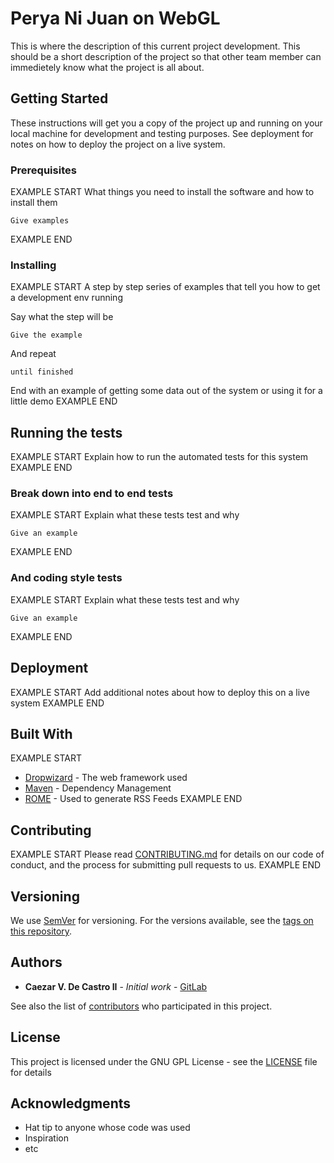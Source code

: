 # Perya Ni Juan on WebGL

This is where the description of this current project development. This should be a short description of the project so that other team member can immedietely know what the project is all about.

## Getting Started

These instructions will get you a copy of the project up and running on your local machine for development and testing purposes. See deployment for notes on how to deploy the project on a live system.

### Prerequisites

EXAMPLE START
What things you need to install the software and how to install them

```
Give examples
```
EXAMPLE END

### Installing

EXAMPLE START
A step by step series of examples that tell you how to get a development env running

Say what the step will be

```
Give the example
```

And repeat

```
until finished
```

End with an example of getting some data out of the system or using it for a little demo
EXAMPLE END

## Running the tests

EXAMPLE START
Explain how to run the automated tests for this system
EXAMPLE END

### Break down into end to end tests

EXAMPLE START
Explain what these tests test and why

```
Give an example
```
EXAMPLE END

### And coding style tests

EXAMPLE START
Explain what these tests test and why

```
Give an example
```
EXAMPLE END

## Deployment

EXAMPLE START
Add additional notes about how to deploy this on a live system
EXAMPLE END

## Built With

EXAMPLE START
* [Dropwizard](http://www.dropwizard.io/1.0.2/docs/) - The web framework used
* [Maven](https://maven.apache.org/) - Dependency Management
* [ROME](https://rometools.github.io/rome/) - Used to generate RSS Feeds
EXAMPLE END

## Contributing

EXAMPLE START
Please read [CONTRIBUTING.md](CONTRIBUTING) for details on our code of conduct, and the process for submitting pull requests to us.
EXAMPLE END

## Versioning

We use [SemVer](http://semver.org/) for versioning. For the versions available, see the [tags on this repository](https://github.com/BytesCrafter). 

## Authors

* **Caezar V. De Castro II** - *Initial work* - [GitLab](https://gitlab.com/BytesCrafter)

See also the list of [contributors](https://github.com/BytesCrafter) who participated in this project.

## License

This project is licensed under the GNU GPL License - see the [LICENSE](LICENSE) file for details

## Acknowledgments

* Hat tip to anyone whose code was used
* Inspiration
* etc